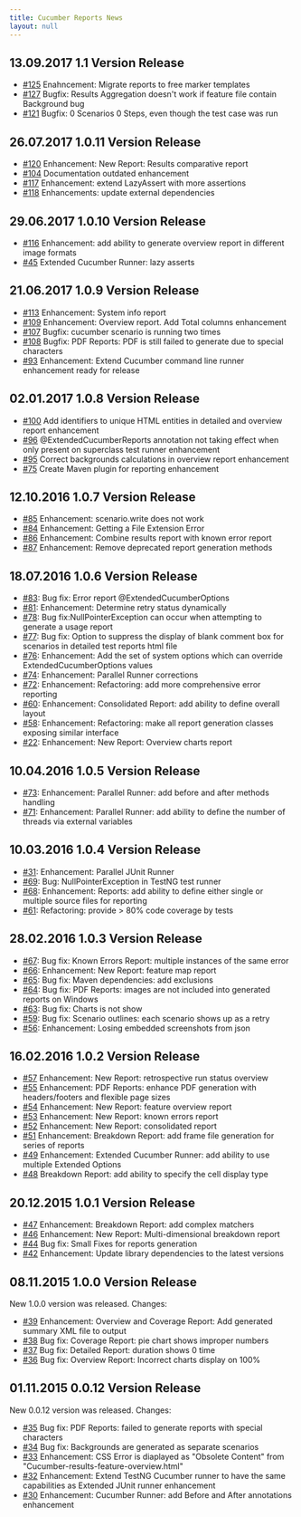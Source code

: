 ```yaml
---
title: Cucumber Reports News
layout: null
---
```


## 13.09.2017 1.1 Version Release

* [#125](https://github.com/mkolisnyk/cucumber-reports/issues/125) Enahncement: Migrate reports to free marker templates
* [#127](https://github.com/mkolisnyk/cucumber-reports/issues/127) Bugfix: Results Aggregation doesn't work if feature file contain Background bug
* [#121](https://github.com/mkolisnyk/cucumber-reports/issues/121) Bugfix: 0 Scenarios 0 Steps, even though the test case was run

## 26.07.2017 1.0.11 Version Release

* [#120](https://github.com/mkolisnyk/cucumber-reports/issues/120) Enhancement: New Report: Results comparative report
* [#104](https://github.com/mkolisnyk/cucumber-reports/issues/104) Documentation outdated enhancement
* [#117](https://github.com/mkolisnyk/cucumber-reports/issues/117) Enhancement: extend LazyAssert with more assertions
* [#118](https://github.com/mkolisnyk/cucumber-reports/issues/118) Enhancements: update external dependencies

## 29.06.2017 1.0.10 Version Release

* [#116](https://github.com/mkolisnyk/cucumber-reports/issues/116) Enhancement: add ability to generate overview report in different image formats
* [#45](https://github.com/mkolisnyk/cucumber-reports/issues/45) Extended Cucumber Runner: lazy asserts

## 21.06.2017 1.0.9 Version Release

* [#113](https://github.com/mkolisnyk/cucumber-reports/issues/113) Enhancement: System info report
* [#109](https://github.com/mkolisnyk/cucumber-reports/issues/109) Enhancement: Overview report. Add Total columns enhancement
* [#107](https://github.com/mkolisnyk/cucumber-reports/issues/107) Bugfix: cucumber scenario is running two times
* [#108](https://github.com/mkolisnyk/cucumber-reports/issues/108) Bugfix: PDF Reports: PDF is still failed to generate due to special characters
* [#93](https://github.com/mkolisnyk/cucumber-reports/issues/93) Enhancement: Extend Cucumber command line runner enhancement ready for release

## 02.01.2017 1.0.8 Version Release

* [#100](https://github.com/mkolisnyk/cucumber-reports/issues/100) Add identifiers to unique HTML entities in detailed and overview report enhancement
* [#96](https://github.com/mkolisnyk/cucumber-reports/issues/96) @ExtendedCucumberReports annotation not taking effect when only present on superclass test runner enhancement
* [#95](https://github.com/mkolisnyk/cucumber-reports/issues/95) Correct backgrounds calculations in overview report enhancement
* [#75](https://github.com/mkolisnyk/cucumber-reports/issues/75) Create Maven plugin for reporting enhancement

## 12.10.2016 1.0.7 Version Release

* [#85](https://github.com/mkolisnyk/cucumber-reports/issues/85) Enhancement: scenario.write does not work
* [#84](https://github.com/mkolisnyk/cucumber-reports/issues/84) Enhancement: Getting a File Extension Error
* [#86](https://github.com/mkolisnyk/cucumber-reports/issues/86) Enhancement: Combine results report with known error report
* [#87](https://github.com/mkolisnyk/cucumber-reports/issues/87) Enhancement: Remove deprecated report generation methods

## 18.07.2016 1.0.6 Version Release

* [#83](https://github.com/mkolisnyk/cucumber-reports/issues/83): Bug fix: Error report @ExtendedCucumberOptions
* [#81](https://github.com/mkolisnyk/cucumber-reports/issues/81): Enhancement: Determine retry status dynamically
* [#78](https://github.com/mkolisnyk/cucumber-reports/issues/78): Bug fix:NullPointerException can occur when attempting to generate a usage report
* [#77](https://github.com/mkolisnyk/cucumber-reports/issues/77): Bug fix: Option to suppress the display of blank comment box for scenarios in detailed test reports html file
* [#76](https://github.com/mkolisnyk/cucumber-reports/issues/76): Enhancement: Add the set of system options which can override ExtendedCucumberOptions values
* [#74](https://github.com/mkolisnyk/cucumber-reports/issues/74): Enhancement: Parallel Runner corrections
* [#72](https://github.com/mkolisnyk/cucumber-reports/issues/72): Enhancement: Refactoring: add more comprehensive error reporting
* [#60](https://github.com/mkolisnyk/cucumber-reports/issues/60): Enhancement: Consolidated Report: add ability to define overall layout
* [#58](https://github.com/mkolisnyk/cucumber-reports/issues/58): Enhancement: Refactoring: make all report generation classes exposing similar interface
* [#22](https://github.com/mkolisnyk/cucumber-reports/issues/22): Enhancement: New Report: Overview charts report

## 10.04.2016 1.0.5 Version Release

* [#73](https://github.com/mkolisnyk/cucumber-reports/issues/73): Enhancement: Parallel Runner: add before and after methods handling
* [#71](https://github.com/mkolisnyk/cucumber-reports/issues/71): Enhancement: Parallel Runner: add ability to define the number of threads via external variables

## 10.03.2016 1.0.4 Version Release

 * [#31](https://github.com/mkolisnyk/cucumber-reports/issues/31): Enhancement: Parallel JUnit Runner
 * [#69](https://github.com/mkolisnyk/cucumber-reports/issues/69): Bug: NullPointerException in TestNG test runner
 * [#68](https://github.com/mkolisnyk/cucumber-reports/issues/68): Enhancement: Reports: add ability to define either single or multiple source files for reporting
 * [#61](https://github.com/mkolisnyk/cucumber-reports/issues/61):	Refactoring: provide > 80% code coverage by tests

## 28.02.2016 1.0.3 Version Release

 * [#67](https://github.com/mkolisnyk/cucumber-reports/issues/67): Bug fix: Known Errors Report: multiple instances of the same error
 * [#66](https://github.com/mkolisnyk/cucumber-reports/issues/66): Enhancement: New Report: feature map report
 * [#65](https://github.com/mkolisnyk/cucumber-reports/issues/65): Bug fix: Maven dependencies: add exclusions
 * [#64](https://github.com/mkolisnyk/cucumber-reports/issues/64): Bug fix: PDF Reports: images are not included into generated reports on Windows
 * [#63](https://github.com/mkolisnyk/cucumber-reports/issues/63): Bug fix: Charts is not show
 * [#59](https://github.com/mkolisnyk/cucumber-reports/issues/59): Bug fix: Scenario outlines: each scenario shows up as a retry
 * [#56](https://github.com/mkolisnyk/cucumber-reports/issues/56): Enhancement: Losing embedded screenshots from json

## 16.02.2016 1.0.2 Version Release

 * [#57](https://github.com/mkolisnyk/cucumber-reports/issues/57) Enhancement:	New Report: retrospective run status overview
 * [#55](https://github.com/mkolisnyk/cucumber-reports/issues/55) Enhancement: PDF Reports: enhance PDF generation with headers/footers and flexible page sizes
 * [#54](https://github.com/mkolisnyk/cucumber-reports/issues/54) Enhancement: New Report: feature overview report
 * [#53](https://github.com/mkolisnyk/cucumber-reports/issues/53) Enhancement: New Report: known errors report
 * [#52](https://github.com/mkolisnyk/cucumber-reports/issues/52) Enhancement: New Report: consolidated report
 * [#51](https://github.com/mkolisnyk/cucumber-reports/issues/51) Enhancement: Breakdown Report: add frame file generation for series of reports
 * [#49](https://github.com/mkolisnyk/cucumber-reports/issues/49) Enhancement: Extended Cucumber Runner: add ability to use multiple Extended Options
 * [#48](https://github.com/mkolisnyk/cucumber-reports/issues/48) Breakdown Report: add ability to specify the cell display type

## 20.12.2015 1.0.1 Version Release

* [#47](https://github.com/mkolisnyk/cucumber-reports/issues/47) Enhancement: Breakdown Report: add complex matchers
* [#46](https://github.com/mkolisnyk/cucumber-reports/issues/46) Enhancement: New Report: Multi-dimensional breakdown report  
* [#44](https://github.com/mkolisnyk/cucumber-reports/issues/44) Bug fix: Small Fixes for reports generation
* [#42](https://github.com/mkolisnyk/cucumber-reports/issues/42) Enhancement: Update library dependencies to the latest versions  

## 08.11.2015 1.0.0 Version Release

New 1.0.0 version was released. Changes:

* [#39](https://github.com/mkolisnyk/cucumber-reports/issues/39) Enhancement: Overview and Coverage Report: Add generated summary XML file to output  
* [#38](https://github.com/mkolisnyk/cucumber-reports/issues/38) Bug fix: Coverage Report: pie chart shows improper numbers
* [#37](https://github.com/mkolisnyk/cucumber-reports/issues/37) Bug fix: Detailed Report: duration shows 0 time
* [#36](https://github.com/mkolisnyk/cucumber-reports/issues/36) Bug fix: Overview Report: Incorrect charts display on 100%  

## 01.11.2015 0.0.12 Version Release

New 0.0.12 version was released. Changes:

* [#35](https://github.com/mkolisnyk/cucumber-reports/issues/35) Bug fix: PDF Reports: failed to generate reports with special characters  
* [#34](https://github.com/mkolisnyk/cucumber-reports/issues/34) Bug fix: Backgrounds are generated as separate scenarios
* [#33](https://github.com/mkolisnyk/cucumber-reports/issues/33) Enhancement: CSS Error is diaplayed as "Obsolete Content" from "Cucumber-results-feature-overview.html"  
* [#32](https://github.com/mkolisnyk/cucumber-reports/issues/32) Enhancement: Extend TestNG Cucumber runner to have the same capabilities as Extended JUnit runner enhancement  
* [#30](https://github.com/mkolisnyk/cucumber-reports/issues/30) Enhancement: Cucumber Runner: add Before and After annotations enhancement 